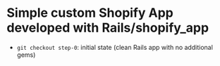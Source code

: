 # Simple custom Shopify App developed with Rails/shopify_app
- `git checkout step-0`: initial state (clean Rails app with no additional gems)
